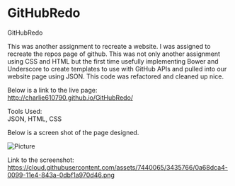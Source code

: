 GitHubRedo
==========

GitHubRedo

This was another assignment to recreate a website.  I was assigned to recreate the repos page of github.  This was not only another assignment using CSS and HTML but the first time usefully implementing Bower and Underscore to create templates to use with GitHub APIs and pulled into our website page using JSON.  This code was refactored and cleaned up nice.

Below is a link to the live page:<BR>
http://charlie610790.github.io/GitHubRedo/

Tools Used:<BR>
JSON, HTML, CSS<BR>

Below is a screen shot of the page designed.<BR>

![Picture](https://cloud.githubusercontent.com/assets/7440065/3435766/0a68dca4-0099-11e4-843a-0dbf1a970d46.png)

Link to the screenshot:<BR>
https://cloud.githubusercontent.com/assets/7440065/3435766/0a68dca4-0099-11e4-843a-0dbf1a970d46.png
